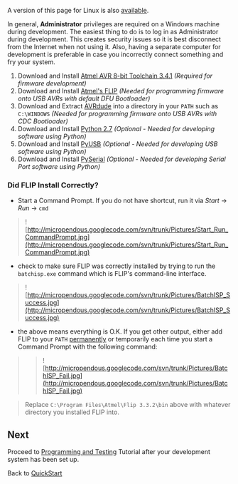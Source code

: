 A version of this page for Linux is also [available](LinuxQuickStart.md).

In general, **Administrator** privileges are required on a Windows machine during development.  The easiest thing to do is to log in as Administrator during development.  This creates security issues so it is best disconnect from the Internet when not using it.  Also, having a separate computer for development is preferable in case you incorrectly connect something and fry your system.

  1. Download and Install [Atmel AVR 8-bit Toolchain 3.4.1](http://www.atmel.com/tools/atmelavrtoolchainforwindows.aspx) _(Required for firmware development)_
  1. Download and Install [Atmel's FLIP](http://www.atmel.com/tools/flip.aspx) _(Needed for programming firmware onto USB AVRs with default DFU Bootloader)_
  1. Download and Extract [AVRdude](http://download.savannah.gnu.org/releases/avrdude/avrdude-5.11-Patch7610-win32.zip) into a directory in your `PATH` such as `C:\WINDOWS` _(Needed for programming firmware onto USB AVRs with CDC Bootloader)_
  1. Download and Install [Python 2.7](http://www.python.org/download/releases/2.7.3/) _(Optional - Needed for developing software using Python)_
  1. Download and Install [PyUSB](http://sourceforge.net/projects/pyusb/files/PyUSB%201.0/1.0.0-alpha-3/pyusb-1.0.0a3.zip/download) _(Optional - Needed for developing USB software using Python)_
  1. Download and Install [PySerial](https://pypi.python.org/pypi/pyserial) _(Optional - Needed for developing Serial Port software using Python)_

### Did FLIP Install Correctly? ###

  * Start a Command Prompt.  If you do not have shortcut, run it via _Start_ -> _Run_ -> `cmd`

> ![http://micropendous.googlecode.com/svn/trunk/Pictures/Start_Run_CommandPrompt.jpg](http://micropendous.googlecode.com/svn/trunk/Pictures/Start_Run_CommandPrompt.jpg)

  * check to make sure FLIP was correctly installed by trying to run the `batchisp.exe` command which is FLIP's command-line interface.

> ![http://micropendous.googlecode.com/svn/trunk/Pictures/BatchISP_Success.jpg](http://micropendous.googlecode.com/svn/trunk/Pictures/BatchISP_Success.jpg)

  * the above means everything is O.K.  If you get other output, either add FLIP to your `PATH` [permanently](AddingFLIPtoPATH.md) or temporarily each time you start a Command Prompt with the following command:
> > ![http://micropendous.googlecode.com/svn/trunk/Pictures/BatchISP_Fail.jpg](http://micropendous.googlecode.com/svn/trunk/Pictures/BatchISP_Fail.jpg)

> Replace `C:\Program Files\Atmel\Flip 3.3.2\bin` above with whatever directory you installed FLIP into.


## Next ##

Proceed to [Programming and Testing](ProgramAndTestWindows.md) Tutorial after your development system has been set up.

Back to [QuickStart](QuickStart.md)